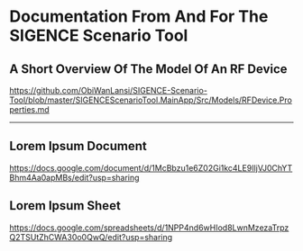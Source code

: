 # Documentation From And For The SIGENCE Scenario Tool

## A Short Overview Of The Model Of An RF Device
https://github.com/ObiWanLansi/SIGENCE-Scenario-Tool/blob/master/SIGENCEScenarioTool.MainApp/Src/Models/RFDevice.Properties.md

<hr/>

## Lorem Ipsum Document
https://docs.google.com/document/d/1McBbzu1e6Z02Gi1kc4LE9IljVJ0ChYTBhm4Aa0apMBs/edit?usp=sharing


## Lorem Ipsum Sheet
https://docs.google.com/spreadsheets/d/1NPP4nd6wHIod8LwnMzezaTrpzQ2TSUtZhCWA30o0QwQ/edit?usp=sharing
